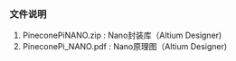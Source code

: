###  **文件说明** 

1. PineconePiNANO.zip : Nano封装库（Altium Designer)
2. PineconePi_NANO.pdf : Nano原理图（Altium Designer)



